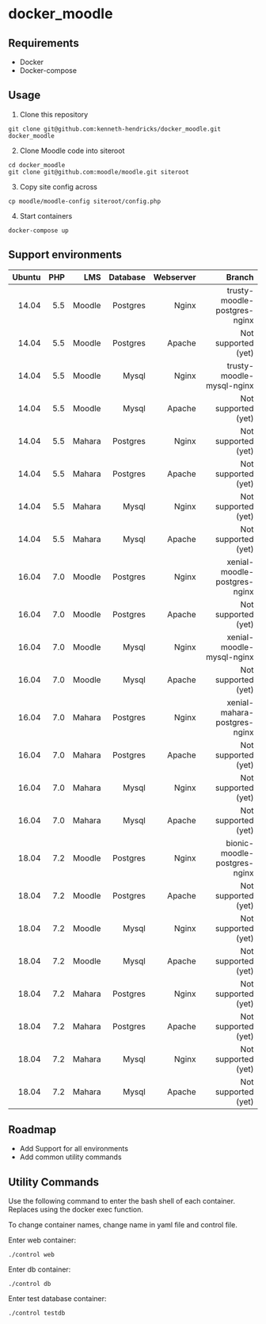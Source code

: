 # docker_moodle

## Requirements
* Docker
* Docker-compose

## Usage

1. Clone this repository
```
git clone git@github.com:kenneth-hendricks/docker_moodle.git docker_moodle
```

2. Clone Moodle code into siteroot
```
cd docker_moodle
git clone git@github.com:moodle/moodle.git siteroot
```

3. Copy site config across
```
cp moodle/moodle-config siteroot/config.php
```

4. Start containers
```
docker-compose up
```

## Support environments

| Ubuntu | PHP | LMS           | Database | Webserver | Branch                       |
| ------:| ---:| -------------:| --------:| ---------:| ----------------------------:|
| 14.04  | 5.5 | Moodle        | Postgres | Nginx     | trusty-moodle-postgres-nginx |
| 14.04  | 5.5 | Moodle        | Postgres | Apache    | Not supported (yet)          |
| 14.04  | 5.5 | Moodle        | Mysql    | Nginx     | trusty-moodle-mysql-nginx    |
| 14.04  | 5.5 | Moodle        | Mysql    | Apache    | Not supported (yet)          |
| 14.04  | 5.5 | Mahara        | Postgres | Nginx     | Not supported (yet)          |
| 14.04  | 5.5 | Mahara        | Postgres | Apache    | Not supported (yet)          |
| 14.04  | 5.5 | Mahara        | Mysql    | Nginx     | Not supported (yet)          |
| 14.04  | 5.5 | Mahara        | Mysql    | Apache    | Not supported (yet)          |
| 16.04  | 7.0 | Moodle        | Postgres | Nginx     | xenial-moodle-postgres-nginx |
| 16.04  | 7.0 | Moodle        | Postgres | Apache    | Not supported (yet)          |
| 16.04  | 7.0 | Moodle        | Mysql    | Nginx     | xenial-moodle-mysql-nginx    |
| 16.04  | 7.0 | Moodle        | Mysql    | Apache    | Not supported (yet)          |
| 16.04  | 7.0 | Mahara        | Postgres | Nginx     | xenial-mahara-postgres-nginx |
| 16.04  | 7.0 | Mahara        | Postgres | Apache    | Not supported (yet)          |
| 16.04  | 7.0 | Mahara        | Mysql    | Nginx     | Not supported (yet)          |
| 16.04  | 7.0 | Mahara        | Mysql    | Apache    | Not supported (yet)          |
| 18.04  | 7.2 | Moodle        | Postgres | Nginx     | bionic-moodle-postgres-nginx |
| 18.04  | 7.2 | Moodle        | Postgres | Apache    | Not supported (yet)          |
| 18.04  | 7.2 | Moodle        | Mysql    | Nginx     | Not supported (yet)          |
| 18.04  | 7.2 | Moodle        | Mysql    | Apache    | Not supported (yet)          |
| 18.04  | 7.2 | Mahara        | Postgres | Nginx     | Not supported (yet)          |
| 18.04  | 7.2 | Mahara        | Postgres | Apache    | Not supported (yet)          |
| 18.04  | 7.2 | Mahara        | Mysql    | Nginx     | Not supported (yet)          |
| 18.04  | 7.2 | Mahara        | Mysql    | Apache    | Not supported (yet)          |

## Roadmap

* Add Support for all environments
* Add common utility commands

## Utility Commands
Use the following command to enter the bash shell of each container. 
Replaces using the docker exec function. 

To change container names, change name in yaml file and control file. 

Enter web container:
```
./control web
```
Enter db container:
```
./control db
```
Enter test database container:
```
./control testdb
```

